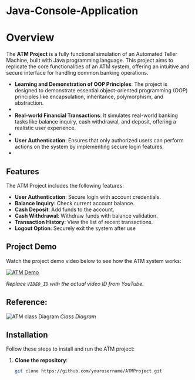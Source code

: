 # Java-Console-Application
# Overview

The **ATM Project** is a fully functional simulation of an Automated Teller Machine, built with Java programming language. This project aims to replicate the core functionalities of an ATM system, offering an intuitive and secure interface for handling common banking operations.

- **Learning and Demonstration of OOP Principles**:  The project is designed to demonstrate essential object-oriented programming (OOP) principles like encapsulation, inheritance, polymorphism, and abstraction.
- 
- **Real-world Financial Transactions**: It simulates real-world banking tasks like balance inquiry, cash withdrawal, and deposit, offering a realistic user experience.
- 
- **User Authentication**: Ensures that only authorized users can perform actions on the system by implementing secure login features.
- 
## Features
The ATM Project includes the following features:
- **User Authentication**: Secure login with account credentials.
- **Balance Inquiry**: Check current account balance.
- **Cash Deposit**: Add funds to the account.
- **Cash Withdrawal**: Withdraw funds with balance validation.
- **Transaction History**: View the list of recent transactions.
- **Logout Option**: Securely exit the system after use

## Project Demo
Watch the project demo video below to see how the ATM system works:

[![ATM Demo](https://img.youtube.com/vi/VIDEO_ID/0.jpg)](https://www.youtube.com/watch?v=VIDEO_ID)

*Replace `VIDEO_ID` with the actual video ID from YouTube.*

## Reference:
![ATM class Diagram](https://github.com/KaviyaShree-V/Java-Console-Application/blob/main/ATM%20Console/ATMEXx.png?raw=true)
*Class Diagram*

## Installation

Follow these steps to install and run the ATM project:

1. **Clone the repository**:
   ```bash
   git clone https://github.com/yourusername/ATMProject.git
